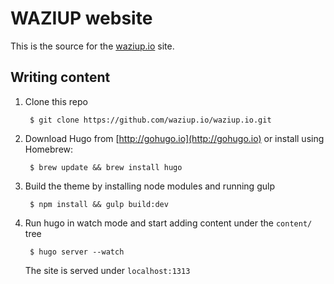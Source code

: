WAZIUP website
==============

This is the source for the [waziup.io](http://waziup.io) site.

Writing content
---------------


1. Clone this repo

        $ git clone https://github.com/waziup.io/waziup.io.git

2. Download Hugo from [http://gohugo.io](http://gohugo.io) or install using Homebrew:

        $ brew update && brew install hugo

3. Build the theme by installing node modules and running gulp

        $ npm install && gulp build:dev


4. Run hugo in watch mode and start adding content under the `content/` tree

        $ hugo server --watch

    The site is served under `localhost:1313`
